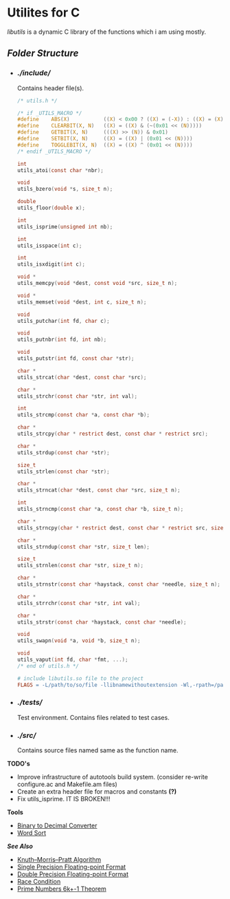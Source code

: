 # **Utilites for C**

_libutils_ is a dynamic C library of the functions which i am using mostly.

## **_Folder Structure_**
- ### *./include/*
	Contains header file(s).
	```c
	/* utils.h */

	/* if _UTILS_MACRO */
	#define    ABS(X)           ((X) < 0x00 ? ((X) = (-X)) : ((X) = (X)))
	#define    CLEARBIT(X, N)   ((X) = ((X) & (~(0x01 << (N)))))
	#define    GETBIT(X, N)     (((X) >> (N)) & 0x01)
	#define    SETBIT(X, N)     ((X) = ((X) | (0x01 << (N))))
	#define    TOGGLEBIT(X, N)  ((X) = ((X) ^ (0x01 << (N))))
	/* endif _UTILS_MACRO */

	int
	utils_atoi(const char *nbr);

	void
	utils_bzero(void *s, size_t n);

	double
	utils_floor(double x);

	int
	utils_isprime(unsigned int nb);

	int
	utils_isspace(int c);

	int
	utils_isxdigit(int c);

	void *
	utils_memcpy(void *dest, const void *src, size_t n);

	void *
	utils_memset(void *dest, int c, size_t n);

	void
	utils_putchar(int fd, char c);

	void
	utils_putnbr(int fd, int nb);

	void
	utils_putstr(int fd, const char *str);

	char *
	utils_strcat(char *dest, const char *src);

	char *
	utils_strchr(const char *str, int val);

	int
	utils_strcmp(const char *a, const char *b);

	char *
	utils_strcpy(char * restrict dest, const char * restrict src);

	char *
	utils_strdup(const char *str);

	size_t
	utils_strlen(const char *str);

	char *
	utils_strncat(char *dest, const char *src, size_t n);

	int 
	utils_strncmp(const char *a, const char *b, size_t n);

	char *
	utils_strncpy(char * restrict dest, const char * restrict src, size_t n);

	char *
	utils_strndup(const char *str, size_t len);

	size_t
	utils_strnlen(const char *str, size_t n);

	char *
	utils_strnstr(const char *haystack, const char *needle, size_t n);

	char *
	utils_strrchr(const char *str, int val);

	char *
	utils_strstr(const char *haystack, const char *needle);

	void
	utils_swapn(void *a, void *b, size_t n);

	void
	utils_vaput(int fd, char *fmt, ...);
	/* end of utils.h */
	```

	```makefile
	# include libutils.so file to the project
	FLAGS = -L/path/to/so/file -llibnamewithoutextension -Wl,-rpath=/path/to/so/file
	```
- ### *./tests/*
	Test environment.
	Contains files related to test cases.
- ### *./src/*
	Contains source files named same as the function name.


**TODO's**
- Improve infrastructure of autotools build system. (consider re-write configure.ac and Makefile.am files)
- Create an extra header file for macros and constants **(?)**
- Fix utils_isprime. IT IS BROKEN!!!


**Tools**
- [Binary to Decimal Converter](https://www.rapidtables.com/convert/number/binary-to-decimal.html)
- [Word Sort](https://www.browserling.com/tools/word-sort)


**_See Also_**
- [Knuth–Morris–Pratt Algorithm](https://en.wikipedia.org/wiki/Knuth%E2%80%93Morris%E2%80%93Pratt_algorithm)
- [Single Precision Floating-point Format](https://en.wikipedia.org/wiki/Single-precision_floating-point_format)
- [Double Precision Floating-point Format](https://en.wikipedia.org/wiki/Double-precision_floating-point_format)
- [Race Condition](https://en.wikipedia.org/wiki/Race_condition#In_software)
- [Prime Numbers 6k+-1 Theorem](https://crypto.stackexchange.com/a/72352)

